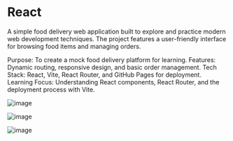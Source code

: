 # React

A simple food delivery web application built to explore and practice modern web development techniques. The project features a user-friendly interface for browsing food items and managing orders.

Purpose: To create a mock food delivery platform for learning.
Features: Dynamic routing, responsive design, and basic order management.
Tech Stack: React, Vite, React Router, and GitHub Pages for deployment.
Learning Focus: Understanding React components, React Router, and the deployment process with Vite.


![image](https://github.com/user-attachments/assets/d622a6cd-57d3-405a-9f81-888668cad13a)

![image](https://github.com/user-attachments/assets/78eb1b76-1562-4a0e-a26d-a7e591274e78)

![image](https://github.com/user-attachments/assets/aaad0af2-5981-4ca6-8078-1edaad0ff2dd)

